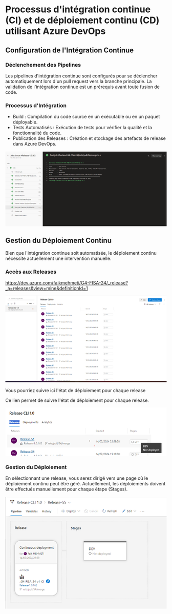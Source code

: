 # Processus d'intégration continue (CI) et de déploiement continu (CD) utilisant Azure DevOps

## Configuration de l'Intégration Continue

### Déclenchement des Pipelines

Les pipelines d'intégration continue sont configurés pour se déclencher automatiquement lors d'un pull request vers la branche principale. La validation de l'intégration continue est un prérequis avant toute fusion de code.

### Processus d'Intégration

- Build : Compilation du code source en un exécutable ou en un paquet déployable.
- Tests Automatisés : Exécution de tests pour vérifier la qualité et la fonctionnalité du code.
- Publication des Releases : Création et stockage des artefacts de release dans Azure DevOps.

![alt text](images/integration-processus.png)

## Gestion du Déploiement Continu

Bien que l'intégration continue soit automatisée, le déploiement continu nécessite actuellement une intervention manuelle.

### Accès aux Releases

https://dev.azure.com/faikmehmeti/G4-FISA-24/_release?_a=releases&view=mine&definitionId=1

![alt text](images/releases-access.png)

Vous pourriez suivre ici l'état de déploiement pour chaque release

Ce lien permet de suivre l'état de déploiement pour chaque release.

![alt text](images/releases-access2.png)

### Gestion du Déploiement

En sélectionnant une release, vous serez dirigé vers une page où le déploiement continu peut être géré. Actuellement, les déploiements doivent être effectués manuellement pour chaque étape (Stages).

![alt text](images/deployment.png)
